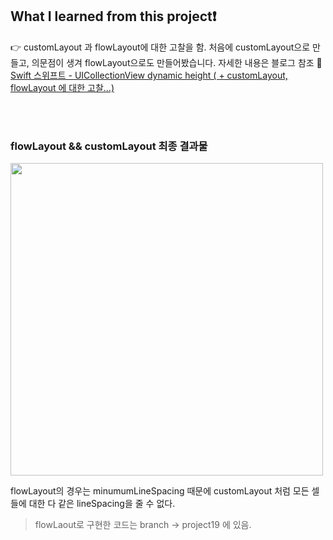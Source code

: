 ## What I learned from this project❗️

👉  customLayout 과 flowLayout에 대한 고찰을 함. 처음에 customLayout으로 만들고, 의문점이 생겨 flowLayout으로도 만들어봤습니다. 자세한 내용은 블로그 참조 🥳
<br>
[Swift 스위프트 - UICollectionView dynamic height ( + customLayout, flowLayout 에 대한 고찰...)](https://seoyoung612.tistory.com/197)  

<br>

<br>

### flowLayout && customLayout 최종 결과물

<img src="https://img1.daumcdn.net/thumb/R1280x0/?scode=mtistory2&fname=https%3A%2F%2Fblog.kakaocdn.net%2Fdn%2FSkqaR%2FbtqYB5XiCwW%2FId73zzGCJHaZ0sF6h3S5ak%2Fimg.png" width = 500>
 
flowLayout의 경우는 minumumLineSpacing 때문에 customLayout 처럼 모든 셀들에 대한 다 같은 lineSpacing을 줄 수 없다. 

>flowLaout로 구현한 코드는 branch -> project19 에 있음. 